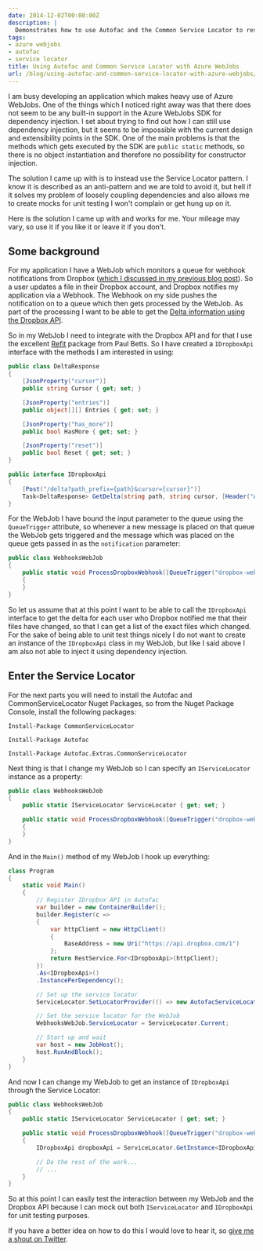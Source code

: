 ```yaml
---
date: 2014-12-02T00:00:00Z
description: |
  Demonstrates how to use Autofac and the Common Service Locator to resolve dependencies in Azure WebJobs
tags:
- azure webjobs
- autofac
- service locator
title: Using Autofac and Common Service Locator with Azure WebJobs
url: /blog/using-autofac-and-common-service-locator-with-azure-webjobs/
---
```


I am busy developing an application which makes heavy use of Azure WebJobs. One of the things which I noticed right away was that there does not seem to be any built-in support in the Azure WebJobs SDK for dependency injection. I set about trying to find out how I can still use dependency injection, but it seems to be impossible with the current design and extensibility points in the SDK. One of the main problems is that the methods which gets executed by the SDK are `public static` methods, so there is no object instantiation and therefore no possibility for constructor injection.

The solution I came up with is to instead use the Service Locator pattern. I know it is described as an anti-pattern and we are told to avoid it, but hell if it solves my problem of loosely coupling dependencies and also allows me to create mocks for unit testing I won't complain or get hung up on it. 

Here is the solution I came up with and works for me. Your mileage may vary, so use it if you like it or leave it if you don't.

## Some background

For my application I have a WebJob which monitors a queue for webhook notifications from Dropbox ([which I discussed in my previous blog post](/blog/creating-a-dropbox-webhook-in-aspnet)). So a user updates a file in their Dropbox account, and Dropbox notifies my application via a Webhook. The Webhook on my side pushes the notification on to a queue which then gets processed by the WebJob. As part of the processing I want to be able to get the [Delta information using the Dropbox API](https://www.dropbox.com/developers/core/docs#delta).

So in my WebJob I need to integrate with the Dropbox API and for that I use the excellent [Refit](https://github.com/paulcbetts/refit) package from Paul Betts. So I have created a `IDropboxApi` interface with the methods I am interested in using:

```csharp
public class DeltaResponse
{
    [JsonProperty("cursor")]
    public string Cursor { get; set; }

    [JsonProperty("entries")]
    public object[][] Entries { get; set; }

    [JsonProperty("has_more")]
    public bool HasMore { get; set; }

    [JsonProperty("reset")]
    public bool Reset { get; set; }
}

public interface IDropboxApi
{
    [Post("/delta?path_prefix={path}&cursor={cursor}")]
    Task<DeltaResponse> GetDelta(string path, string cursor, [Header("Authorization")] string authorization);
}
```

For the WebJob I have bound the input parameter to the queue using the `QueueTrigger` attribute, so whenever a new message is placed on that queue the WebJob gets triggered and the message which was placed on the queue gets passed in as the `notification` parameter:

```csharp
public class WebhooksWebJob
{
    public static void ProcessDropboxWebhook([QueueTrigger("dropbox-webhook")] string notification, TextWriter log)
    {
    }
}
```

So let us assume that at this point I want to be able to call the `IDropboxApi` interface to get the delta for each user who Dropbox notified me that their files have changed, so that I can get a list of the exact files which changed. For the sake of being able to unit test things nicely I do not want to create an instance of the `IDropboxApi` class in my WebJob, but like I said above I am also not able to inject it using dependency injection. 

## Enter the Service Locator

For the next parts you will need to install the Autofac and CommonServiceLocator Nuget Packages, so from the Nuget Package Console, install the following packages:

```text
Install-Package CommonServiceLocator

Install-Package Autofac

Install-Package Autofac.Extras.CommonServiceLocator
```

Next thing is that I change my WebJob so I can specify an `IServiceLocator` instance as a property:

```csharp
public class WebhooksWebJob
{
	public static IServiceLocator ServiceLocator { get; set; }

    public static void ProcessDropboxWebhook([QueueTrigger("dropbox-webhook")] string notification, TextWriter log)
    {
    }
}
```

And in the `Main()` method of my WebJob I hook up everything:

```csharp
class Program
{
    static void Main()
    {
        // Register IDropbox API in Autofac
        var builder = new ContainerBuilder();
        builder.Register(c =>
        {
            var httpClient = new HttpClient()
            {
                BaseAddress = new Uri("https://api.dropbox.com/1")
            };
            return RestService.For<IDropboxApi>(httpClient);
        })
        .As<IDropboxApi>()
        .InstancePerDependency();

        // Set up the service locator
        ServiceLocator.SetLocatorProvider(() => new AutofacServiceLocator(builder.Build()));

        // Set the service locator for the WebJob
        WebhooksWebJob.ServiceLocator = ServiceLocator.Current;

        // Start up and wait
        var host = new JobHost();
        host.RunAndBlock();
    }
}
```

And now I can change my WebJob to get an instance of `IDropboxApi` through the Service Locator:

```csharp
public class WebhooksWebJob
{
	public static IServiceLocator ServiceLocator { get; set; }

    public static void ProcessDropboxWebhook([QueueTrigger("dropbox-webhook")] string notification, TextWriter log)
    {
		IDropboxApi dropboxApi = ServiceLocator.GetInstance<IDropboxApi>();

		// Do the rest of the work...
		// ...
    }
}
```

So at this point I can easily test the interaction between my WebJob and the Dropbox API because I can mock out both `IServiceLocator` and `IDropboxApi` for unit testing purposes.

If you have a better idea on how to do this I would love to hear it, so [give me a shout on Twitter](https://twitter.com/jerriepelser).  
